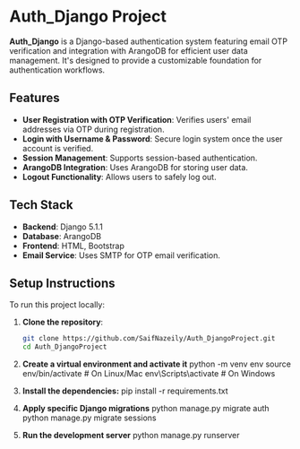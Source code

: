 # Auth_Django Project

**Auth_Django** is a Django-based authentication system featuring email OTP verification and integration with ArangoDB for efficient user data management. It's designed to provide a customizable foundation for authentication workflows.

## Features
- **User Registration with OTP Verification**: Verifies users' email addresses via OTP during registration.
- **Login with Username & Password**: Secure login system once the user account is verified.
- **Session Management**: Supports session-based authentication.
- **ArangoDB Integration**: Uses ArangoDB for storing user data.
- **Logout Functionality**: Allows users to safely log out.

## Tech Stack
- **Backend**: Django 5.1.1
- **Database**: ArangoDB
- **Frontend**: HTML, Bootstrap
- **Email Service**: Uses SMTP for OTP email verification.

## Setup Instructions
To run this project locally:

1. **Clone the repository**:
   ```bash
   git clone https://github.com/SaifNazeily/Auth_DjangoProject.git
   cd Auth_DjangoProject

2. **Create a virtual environment and activate it**
    python -m venv env
    source env/bin/activate  # On Linux/Mac
    env\Scripts\activate     # On Windows

3. **Install the dependencies:**
    pip install -r requirements.txt

4. **Apply specific Django migrations**
    python manage.py migrate auth
    python manage.py migrate sessions
    
5. **Run the development server**
    python manage.py runserver


